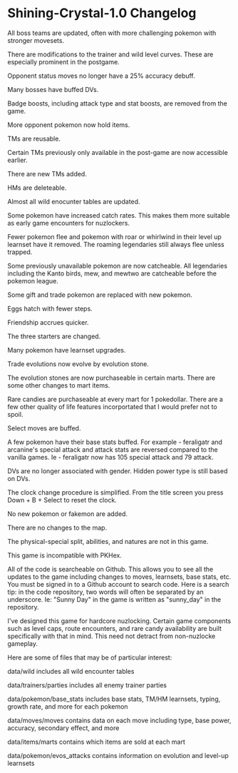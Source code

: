 # Shining-Crystal-1.0 Changelog 

All boss teams are updated, often with more challenging pokemon with stronger movesets.

There are modifications to the trainer and wild level curves. These are especially prominent in the postgame.

Opponent status moves no longer have a 25% accuracy debuff. 

Many bosses have buffed DVs. 

Badge boosts, including attack type and stat boosts, are removed from the game. 

More opponent pokemon now hold items. 

TMs are reusable.

Certain TMs previously only available in the post-game are now accessible earlier. 

There are new TMs added.

HMs are deleteable.

Almost all wild enocunter tables are updated.

Some pokemon have increased catch rates. This makes them more suitable as early game encounters for nuzlockers. 

Fewer pokemon flee and pokemon with roar or whirlwind in their level up learnset have it removed. The roaming legendaries still always flee unless trapped. 

Some previously unavailable pokemon are now catcheable. All legendaries including the Kanto birds, mew, and mewtwo are catcheable before the pokemon league. 

Some gift and trade pokemon are replaced with new pokemon. 

Eggs hatch with fewer steps. 

Friendship accrues quicker.

The three starters are changed.

Many pokemon have learnset upgrades.

Trade evolutions now evolve by evolution stone. 

The evolution stones are now purchaseable in certain marts. There are some other changes to mart items. 

Rare candies are purchaseable at every mart for 1 pokedollar. There are a few other quality of life features incorportated that I would prefer not to spoil. 

Select moves are buffed.

A few pokemon have their base stats buffed. For example - feraligatr and arcanine's special attack and attack stats are reversed compared to the vanilla games. Ie - feraligatr now has 105 special attack and 79 attack. 

DVs are no longer associated with gender. Hidden power type is still based on DVs. 

The clock change procedure is simplified. From the title screen you press Down + B + Select to reset the clock. 

No new pokemon or fakemon are added.

There are no changes to the map. 

The physical-special split, abilities, and natures are not in this game. 

This game is incompatible with PKHex. 

All of the code is searcheable on Github. This allows you to see all the updates to the game including changes to moves, learnsets, base stats, etc. You must be signed in to a Github account to search code. Here is a search tip: in the code repository, two words will often be separated by an underscore. Ie: "Sunny Day" in the game is written as "sunny_day" in the repository.

I've designed this game for hardcore nuzlocking. Certain game components such as level caps, route encounters, and rare candy availability are built specifically with that in mind. This need not detract from non-nuzlocke gameplay. 

Here are some of files that may be of particular interest: 

data/wild includes all wild encounter tables

data/trainers/parties includes all enemy trainer parties

data/pokemon/base_stats includes base stats, TM/HM learnsets, typing, growth rate, and more for each pokemon

data/moves/moves contains data on each move including type, base power, accuracy, secondary effect, and more

data/items/marts contains which items are sold at each mart

data/pokemon/evos_attacks contains information on evolution and level-up learnsets
